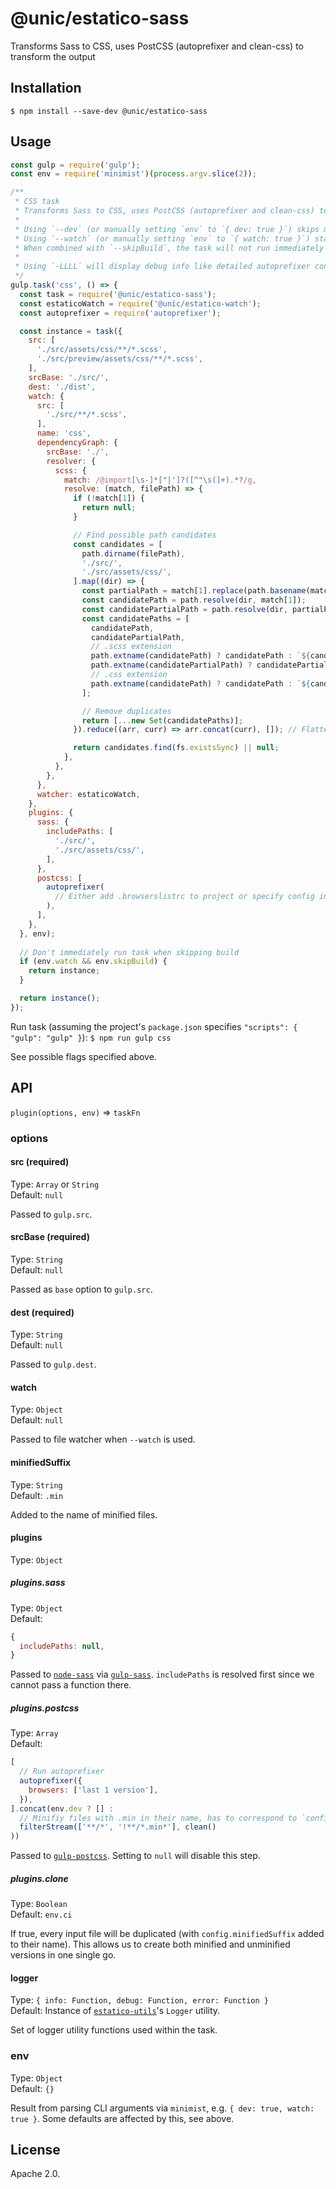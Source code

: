 # @unic/estatico-sass

Transforms Sass to CSS, uses PostCSS (autoprefixer and clean-css) to transform the output

## Installation

```
$ npm install --save-dev @unic/estatico-sass
```

## Usage

```js
const gulp = require('gulp');
const env = require('minimist')(process.argv.slice(2));

/**
 * CSS task
 * Transforms Sass to CSS, uses PostCSS (autoprefixer and clean-css) to transform the output
 *
 * Using `--dev` (or manually setting `env` to `{ dev: true }`) skips minification
 * Using `--watch` (or manually setting `env` to `{ watch: true }`) starts file watcher
 * When combined with `--skipBuild`, the task will not run immediately but only after changes
 *
 * Using `-LLLL` will display debug info like detailed autoprefixer configs
 */
gulp.task('css', () => {
  const task = require('@unic/estatico-sass');
  const estaticoWatch = require('@unic/estatico-watch');
  const autoprefixer = require('autoprefixer');

  const instance = task({
    src: [
      './src/assets/css/**/*.scss',
      './src/preview/assets/css/**/*.scss',
    ],
    srcBase: './src/',
    dest: './dist',
    watch: {
      src: [
        './src/**/*.scss',
      ],
      name: 'css',
      dependencyGraph: {
        srcBase: './',
        resolver: {
          scss: {
            match: /@import[\s-]*["|']?([^"\s(]+).*?/g,
            resolve: (match, filePath) => {
              if (!match[1]) {
                return null;
              }

              // Find possible path candidates
              const candidates = [
                path.dirname(filePath),
                './src/',
                './src/assets/css/',
              ].map((dir) => {
                const partialPath = match[1].replace(path.basename(match[1]), `_${path.basename(match[1])}`);
                const candidatePath = path.resolve(dir, match[1]);
                const candidatePartialPath = path.resolve(dir, partialPath);
                const candidatePaths = [
                  candidatePath,
                  candidatePartialPath,
                  // .scss extension
                  path.extname(candidatePath) ? candidatePath : `${candidatePath}.scss`,
                  path.extname(candidatePartialPath) ? candidatePartialPath : `${candidatePartialPath}.scss`,
                  // .css extension
                  path.extname(candidatePath) ? candidatePath : `${candidatePath}.css`,
                ];

                // Remove duplicates
                return [...new Set(candidatePaths)];
              }).reduce((arr, curr) => arr.concat(curr), []); // Flatten

              return candidates.find(fs.existsSync) || null;
            },
          },
        },
      },
      watcher: estaticoWatch,
    },
    plugins: {
      sass: {
        includePaths: [
          './src/',
          './src/assets/css/',
        ],
      },
      postcss: [
        autoprefixer(
          // Either add .browserslistrc to project or specify config in here
        ),
      ],
    },
  }, env);
  
  // Don't immediately run task when skipping build
  if (env.watch && env.skipBuild) {
    return instance;
  }

  return instance();
});
```

Run task (assuming the project's `package.json` specifies `"scripts": { "gulp": "gulp" }`):
`$ npm run gulp css`

See possible flags specified above.

## API

`plugin(options, env)` => `taskFn`

### options

#### src (required)

Type: `Array` or `String`<br>
Default: `null`

Passed to `gulp.src`.

#### srcBase (required)

Type: `String`<br>
Default: `null`

Passed as `base` option to `gulp.src`.

#### dest (required)

Type: `String`<br>
Default: `null`

Passed to `gulp.dest`.

#### watch

Type: `Object`<br>
Default: `null`

Passed to file watcher when `--watch` is used.

#### minifiedSuffix

Type: `String`<br>
Default: `.min`

Added to the name of minified files.

#### plugins

Type: `Object`

##### plugins.sass

Type: `Object`<br>
Default:
```js
{
  includePaths: null,
}
```

Passed to [`node-sass`](https://www.npmjs.com/package/node-sass) via [`gulp-sass`](https://www.npmjs.com/package/gulp-sass). `includePaths` is resolved first since we cannot pass a function there.

##### plugins.postcss

Type: `Array`<br>
Default:
```js
[
  // Run autoprefixer
  autoprefixer({
    browsers: ['last 1 version'],
  }),
].concat(env.dev ? [] : 
  // Minifiy files with .min in their name, has to correspond to `config.minifiedSuffix`
  filterStream(['**/*', '!**/*.min*'], clean()
))
```

Passed to [`gulp-postcss`](https://www.npmjs.com/package/gulp-postcss). Setting to `null` will disable this step.

##### plugins.clone

Type: `Boolean`<br>
Default: `env.ci`

If true, every input file will be duplicated (with `config.minifiedSuffix` added to their name). This allows us to create both minified and unminified versions in one single go.

#### logger

Type: `{ info: Function, debug: Function, error: Function }`<br>
Default: Instance of [`estatico-utils`](../estatico-utils)'s `Logger` utility.

Set of logger utility functions used within the task.

### env

Type: `Object`<br>
Default: `{}`

Result from parsing CLI arguments via `minimist`, e.g. `{ dev: true, watch: true }`. Some defaults are affected by this, see above.

## License

Apache 2.0.
